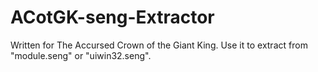 # ACotGK-seng-Extractor
Written for The Accursed Crown of the Giant King. Use it to extract from "module.seng" or "uiwin32.seng".
